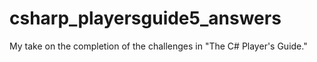 # csharp_playersguide5_answers
My take on the completion of the challenges in "The C# Player's Guide."
